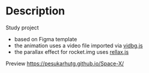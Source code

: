 # Description

Study project
* based on Figma template
* the animation uses a video file imported via [vidbg.js](https://github.com/blakewilson/vidbg)
* the parallax effect for rocket.img uses [rellax.js](https://github.com/dixonandmoe/rellax)

Preview https://pesukarhutg.github.io/Space-X/
